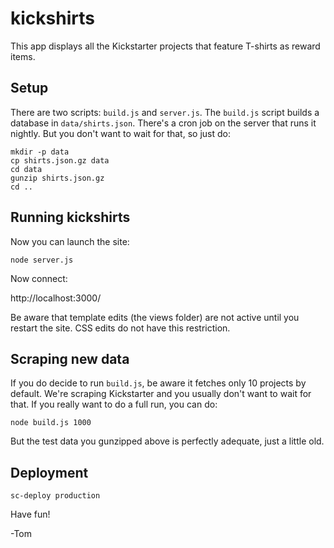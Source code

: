 # kickshirts

This app displays all the Kickstarter projects that feature T-shirts as reward items.

## Setup

There are two scripts: `build.js` and `server.js`. The `build.js` script builds a database in `data/shirts.json`. There's a cron job on the server that runs it nightly. But you don't want to wait for that, so just do:

    mkdir -p data
    cp shirts.json.gz data
    cd data
    gunzip shirts.json.gz
    cd ..

## Running kickshirts

Now you can launch the site:

    node server.js

Now connect:

http://localhost:3000/

Be aware that template edits (the views folder) are not active until you restart the site. CSS edits do not have this restriction.

## Scraping new data

If you do decide to run `build.js`, be aware it fetches only 10 projects by default. We're scraping Kickstarter and you usually don't want to wait for that. If you really want to do a full run, you can do:

    node build.js 1000

But the test data you gunzipped above is perfectly adequate, just a little old.

## Deployment

    sc-deploy production

Have fun!

-Tom
